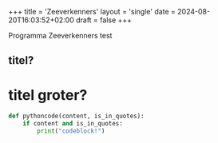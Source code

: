 +++
title = 'Zeeverkenners'
layout = 'single'
date = 2024-08-20T16:03:52+02:00
draft = false
+++

Programma Zeeverkenners test

## titel?

# titel groter?

```python
def pythoncode(content, is_in_quotes):
    if content and is_in_quotes:
        print("codeblock!")
```